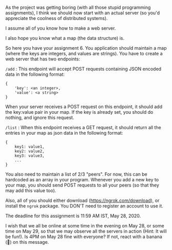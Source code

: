 As the project was getting boring (with all those stupid programming assignments), I think we should now start with an actual server (so you'd appreciate the coolness of distributed systems).

I assume all of you know how to make a web server.

I also hope you know what a map (the data structure) is.

So here you have your assignment 6. You application should maintain a map (where the keys are integers, and values are strings). You have to create a web server that has two endpoints:

`/add` : This endpoint will accept POST requests containing JSON encoded data in the following format:
```
{
    'key': <an integer>,
    'value': <a string>
}
```
When your server receives a POST request on this endpoint, it should add the key:value pair in your map. If the key is already set, you should do nothing, and ignore this request.

`/list` : When this endpoint receives a GET request, it should return all the entries in your map as json data in the following format:
```
{
    key1: value1,
    key2: value2,
    key3: value3,
    ...
}
```

You also need to maintain a list of 2/3 "peers". For now, this can be hardcoded as an array in your program. Whenever you add a new key to your map, you should send POST requests to all your peers (so that they may add this value too).


Also, all of you should either download (https://ngrok.com/download), or install the `ngrok` package. You DON'T need to register an account to use it.

The deadline for this assignment is 11:59 AM IST, May 28, 2020. 

I wish that we all be online at some time in the evening on May 28, or some time on May 29, so that we may observe all the servers in action (Hint: It will be fun!). Is 4PM on May 28 fine with everyone? If not, react with a banana (:banana:) on this message.

